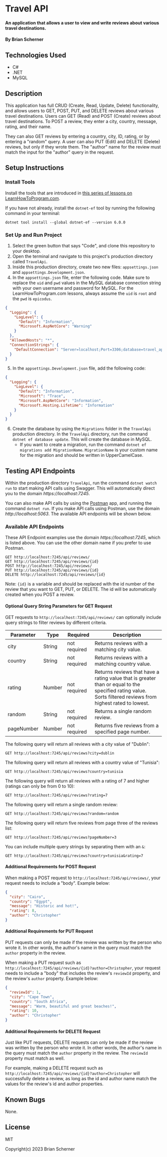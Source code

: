 # Travel API

#### An application that allows a user to view and write reviews about various travel destinations.

#### By Brian Scherner

## Technologies Used

* C#
* .NET
* MySQL

## Description

This application has full CRUD (Create, Read, Update, Delete) functionality, and allows users to GET, POST, PUT, and DELETE reviews about various travel destinations. Users can GET (Read) and POST (Create) reviews about travel destinations. To POST a review, they enter a city, country, message, rating, and their name.

They can also GET reviews by entering a country, city, ID, rating, or by entering a "random" query. A user can also PUT (Edit) and DELETE (Delete) reviews, but only if they wrote them. The "author" name for the review must match the input for the "author" query in the request.

## Setup Instructions

### Install Tools

Install the tools that are introduced in [this series of lessons on LearnHowToProgram.com](https://old.learnhowtoprogram.com/fidgetech-3-c-and-net/3-0-lessons-1-5-getting-started-with-c/3-0-0-01-welcome-to-c).

If you have not already, install the `dotnet-ef` tool by running the following command in your terminal:

```
dotnet tool install --global dotnet-ef --version 6.0.0
```

### Set Up and Run Project

1. Select the green button that says "Code", and clone this repository to your desktop.
2. Open the terminal and navigate to this project's production directory called `TravelApi`.
3. Inside this production directory, create two new files: `appsettings.json` and `appsettings.Development.json`.
4. In the `appsettings.json` file, enter the following code. Make sure to replace the `uid` and `pwd` values in the MySQL database connection string with your own username and password for MySQL. For the LearnHowToProgram.com lessons, always assume the `uid` is `root` and the `pwd` is `epicodus`.

```json
{
  "Logging": {
    "LogLevel": {
      "Default": "Information",
      "Microsoft.AspNetCore": "Warning"
    }
  },
  "AllowedHosts": "*",
  "ConnectionStrings": {
    "DefaultConnection": "Server=localhost;Port=3306;database=travel_api;uid=root;pwd=epicodus;"
  }
}
```

5. In the `appsettings.Development.json` file, add the following code:

```json
{
  "Logging": {
    "LogLevel": {
      "Default": "Information",
      "Microsoft": "Trace",
      "Microsoft.AspNetCore": "Information",
      "Microsoft.Hosting.Lifetime": "Information"
    }
  }
}
```

6. Create the database by using the `Migrations` folder in the `TravelApi` production directory. In the `TravelApi` directory, run the command `dotnet ef database update`. This will create the database in MySQL.
    * If you want to create a migration, run the command `dotnet ef migrations add MigrationName`. `MigrationName` is your custom name for the migration and should be written in UpperCamelCase.

## Testing API Endpoints

Within the production directory `TravelApi`, run the command `dotnet watch run` to start making API calls using Swagger. This will automatically direct you to the domain _https://localhost:7245_.

You can also make API calls by using the [Postman](https://www.postman.com/) app, and running the command `dotnet run`. If you make API calls using Postman, use the domain _http://localhost:5063_. The available API endpoints will be shown below.

### Available API Endpoints

These API Endpoint examples use the domain _https://localhost:7245_, which is listed above. You can use the other domain name if you prefer to use Postman.

```
GET http://localhost:7245/api/reviews/
GET http://localhost:7245/api/reviews/{id}
POST http://localhost:7245/api/reviews/
PUT http://localhost:7245/api/reviews/{id}
DELETE http://localhost:7245/api/reviews/{id}
```

Note: `{id}` is a variable and should be replaced with the id number of the review that you want to GET, PUT, or DELETE. The id will be automatically created when you POST a review.

#### Optional Query String Parameters for GET Request

GET requests to `http://localhost:7245/api/reviews/` can optionally include query strings to filter reviews by different criteria.

| Parameter   | Type        |  Required    | Description |
| ----------- | ----------- | -----------  | ----------- |
| city    | String      | not required | Returns reviews with a matching city value. |
| country        | String      | not required | Returns reviews with a matching country value. |
| rating  | Number      | not required | Returns reviews that have a rating value that is greater than or equal to the specified rating value. Sorts filtered reviews from highest rated to lowest. |
| random    | String      | not required | Returns a single random review. |
| pageNumber       | Number      | not required | Returns five reviews from a specified page number. |

The following query will return all reviews with a city value of "Dublin":

```
GET http://localhost:7245/api/reviews?city=dublin
```

The following query will return all reviews with a country value of "Tunisia":

```
GET http://localhost:7245/api/reviews?country=tunisia
```

The following query will return all reviews with a rating of 7 and higher (ratings can only be from 0 to 10):

```
GET http://localhost:7245/api/reviews?rating=7
```

The following query will return a single random review:

```
GET http://localhost:7245/api/reviews?random=random
```

The following query will return five reviews from page three of the reviews list:

```
GET http://localhost:7245/api/reviews?pageNumber=3
```

You can include multiple query strings by separating them with an `&`:

```
GET http://localhost:7245/api/reviews?country=tunisia&rating=7
```

#### Additional Requirements for POST Request

When making a POST request to `http://localhost:7245/api/reviews/`, your request needs to include a "body". Example below:

```json
{
  "city": "Cairo",
  "country": "Egypt",
  "message": "Historic and hot!",
  "rating": 8,
  "author": "Christopher"
}
```

#### Additional Requirements for PUT Request

PUT requests can only be made if the review was written by the person who wrote it. In other words, the author's name in the query must match the `author` property in the review.

When making a PUT request such as `http://localhost:7245/api/reviews/{id}?author=Christopher`, your request needs to include a "body" that includes the review's `reviewId` property, and the review's `author` property. Example below:

```json
{
  "reviewId": 1,
  "city": "Cape Town",
  "country": "South Africa",
  "message": "Warm, beautiful and great beaches!",
  "rating": 10,
  "author": "Christopher"
}
```

#### Additional Requirements for DELETE Request

Just like PUT requests, DELETE requests can only be made if the review was written by the person who wrote it. In other words, the author's name in the query must match the `author` property in the review. The `reviewId` property must match as well.

For example, making a DELETE request such as `http://localhost:7245/api/reviews/{id}?author=Christopher` will successfully delete a review, as long as the id and author name match the values for the review's id and author properties.

## Known Bugs

None.

## License

MIT

Copyright(c) 2023 Brian Scherner



